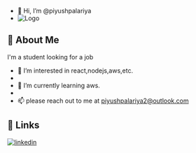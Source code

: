 - 👋 Hi, I’m @piyushpalariya
- ![Logo](https://previews.123rf.com/images/lineartestpilot/lineartestpilot1802/lineartestpilot180240995/95238851-cartoon-cool-guy.jpg?fj=1)

## 🚀 About Me
I'm a student looking for a job

- 👀 I’m interested in react,nodejs,aws,etc.
- 
- 🌱 I’m currently learning aws.
- 
- 📫 please reach out to me at piyushpalariya2@outlook.com

## 🔗 Links

[![linkedin](https://img.shields.io/badge/linkedin-0A66C2?style=for-the-badge&logo=linkedin&logoColor=white)](https://www.linkedin.com/in/piyush-palariya/)

<!---
piyushpalariya/piyushpalariya is a ✨ special ✨ repository because its `README.md` (this file) appears on your GitHub profile.
You can click the Preview link to take a look at your changes.
--->
